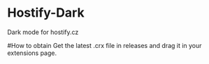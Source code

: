 # Hostify-Dark
Dark mode for hostify.cz

#How to obtain
Get the latest .crx file in releases and drag it in your extensions page.
